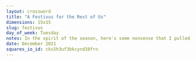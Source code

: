 ```yaml
---
layout: crossword
title: "A Festivus for the Rest of Us"
dimensions: 15x15
slug: festivus
day_of_week: Tuesday
notes: In the spirit of the season, here's some nonsense that I pulled out of my ass. Enjoy! (Thanks to <a href="https://www.chrispiuma.com/crosswords" target="_blank">Chris Piuma</a> for beta-testing.)
date: December 2021
squares_io_id: cks5h3uf3bkcynd38frn
---
```

